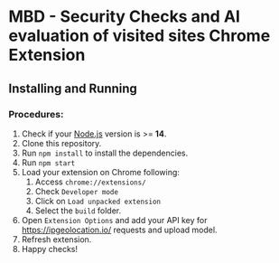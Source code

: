 # MBD - Security Checks and AI evaluation of visited sites Chrome Extension 

## Installing and Running

### Procedures:

1. Check if your [Node.js](https://nodejs.org/) version is >= **14**.
2. Clone this repository.
5. Run `npm install` to install the dependencies.
6. Run `npm start`
7. Load your extension on Chrome following:
   1. Access `chrome://extensions/`
   2. Check `Developer mode`
   3. Click on `Load unpacked extension`
   4. Select the `build` folder.
8. Open `Extension Options` and add your API key for https://ipgeolocation.io/ requests and upload model.
9. Refresh extension.
10. Happy checks!
